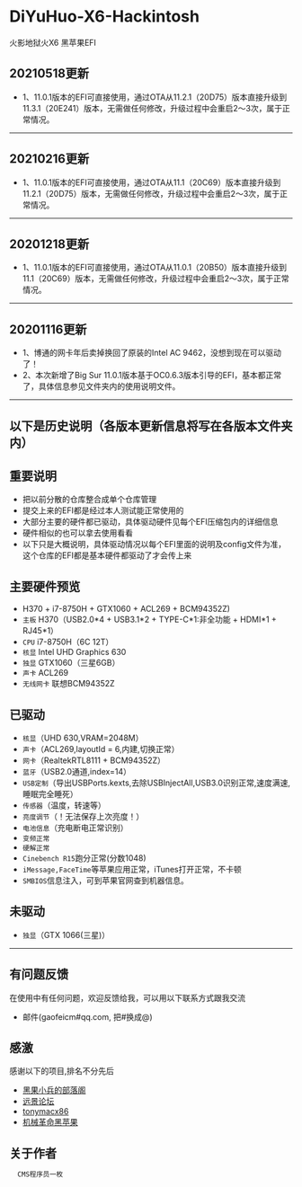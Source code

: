 # DiYuHuo-X6-Hackintosh

火影地狱火X6 黑苹果EFI

## 20210518更新
*  1、11.0.1版本的EFI可直接使用，通过OTA从11.2.1（20D75）版本直接升级到11.3.1（20E241）版本，无需做任何修改，升级过程中会重启2～3次，属于正常情况。
***

## 20210216更新
*  1、11.0.1版本的EFI可直接使用，通过OTA从11.1（20C69）版本直接升级到11.2.1（20D75）版本，无需做任何修改，升级过程中会重启2～3次，属于正常情况。
***

## 20201218更新
*  1、11.0.1版本的EFI可直接使用，通过OTA从11.0.1（20B50）版本直接升级到11.1（20C69）版本，无需做任何修改，升级过程中会重启2～3次，属于正常情况。
***

## 20201116更新
*  1、博通的网卡年后卖掉换回了原装的Intel AC 9462，没想到现在可以驱动了！
*  2、本次新增了Big Sur 11.0.1版本基于OC0.6.3版本引导的EFI，基本都正常了，具体信息参见文件夹内的使用说明文件。
***
## 以下是历史说明（各版本更新信息将写在各版本文件夹内）

## 重要说明
*  把以前分散的仓库整合成单个仓库管理
*  提交上来的EFI都是经过本人测试能正常使用的
*  大部分主要的硬件都已驱动，具体驱动硬件见每个EFI压缩包内的详细信息
*  硬件相似的也可以拿去使用看看
*  以下只是大概说明，具体驱动情况以每个EFI里面的说明及config文件为准，这个仓库的EFI都是基本硬件都驱动了才会传上来

## 主要硬件预览
*    H370 + i7-8750H + GTX1060 + ACL269 + BCM94352Z)
*   `主板` H370（USB2.0\*4 + USB3.1\*2 + TYPE-C\*1:非全功能 + HDMI\*1 + RJ45\*1）
*   `CPU` i7-8750H（6C 12T）
*   `核显` Intel UHD Graphics 630
*   `独显` GTX1060（三星6GB）
*   `声卡` ACL269
*   `无线网卡` 联想BCM94352Z

##  已驱动
*   `核显`（UHD 630,VRAM=2048M）
*   `声卡`（ACL269,layoutId = 6,内建,切换正常）
*   `网卡`（RealtekRTL8111 + BCM94352Z）
*   `蓝牙`（USB2.0通道,index=14）
*   `USB定制`（导出USBPorts.kexts,去除USBInjectAll,USB3.0识别正常,速度满速,睡眠完全睡死）
*   `传感器`（温度，转速等）
*   `亮度调节`（！无法保存上次亮度！）
*   `电池信息`（充电断电正常识别）
*   `变频正常`
*   `硬解正常`
*   `Cinebench R15`跑分正常(分数1048)
*   `iMessage,FaceTime`等苹果应用正常，iTunes打开正常，不卡顿
*   `SMBIOS`信息注入，可到苹果官网查到机器信息。

##  未驱动
*   `独显`（GTX 1066(三星)）

***

## 有问题反馈
在使用中有任何问题，欢迎反馈给我，可以用以下联系方式跟我交流

* 邮件(gaofeicm#qq.com, 把#换成@)

## 感激
感谢以下的项目,排名不分先后

* [黑果小兵的部落阁](https://blog.daliansky.net/)
* [远景论坛](http://bbs.pcbeta.com/)
* [tonymacx86](https://www.tonymacx86.com)
* [机械革命黑苹果](https://www.cmbs-soft.com/)

## 关于作者

```javascript
  CMS程序员一枚
```
